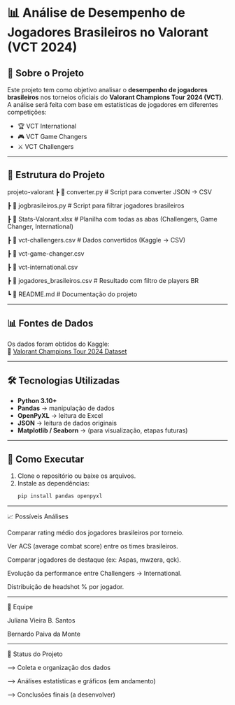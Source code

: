 # 📊 Análise de Desempenho de Jogadores Brasileiros no Valorant (VCT 2024)

## 📌 Sobre o Projeto
Este projeto tem como objetivo analisar o **desempenho de jogadores brasileiros** nos torneios oficiais do **Valorant Champions Tour 2024 (VCT)**.  
A análise será feita com base em estatísticas de jogadores em diferentes competições:

- 🏆 VCT International  
- 🎮 VCT Game Changers  
- ⚔️ VCT Challengers
---

## 📂 Estrutura do Projeto
projeto-valorant
┣ 📄 converter.py # Script para converter JSON → CSV

┣ 📄 jogbrasileiros.py # Script para filtrar jogadores brasileiros

┣ 📄 Stats-Valorant.xlsx # Planilha com todas as abas (Challengers, Game Changer, International)

┣ 📄 vct-challengers.csv # Dados convertidos (Kaggle → CSV)

┣ 📄 vct-game-changer.csv

┣ 📄 vct-international.csv

┣ 📄 jogadores_brasileiros.csv # Resultado com filtro de players BR

┗ 📄 README.md # Documentação do projeto

---

## 📊 Fontes de Dados
Os dados foram obtidos do Kaggle:  
🔗 [Valorant Champions Tour 2024 Dataset](https://www.kaggle.com/datasets/sauurabhkr/valorant-champions-tour-2024)

---

## 🛠️ Tecnologias Utilizadas
- **Python 3.10+**
- **Pandas** → manipulação de dados
- **OpenPyXL** → leitura de Excel
- **JSON** → leitura de dados originais
- **Matplotlib / Seaborn** → (para visualização, etapas futuras)

---

## 🚀 Como Executar
1. Clone o repositório ou baixe os arquivos.
2. Instale as dependências:
   ```bash
   pip install pandas openpyxl

---

📈 Possíveis Análises

Comparar rating médio dos jogadores brasileiros por torneio.

Ver ACS (average combat score) entre os times brasileiros.

Comparar jogadores de destaque (ex: Aspas, mwzera, qck).

Evolução da performance entre Challengers → International.

Distribuição de headshot % por jogador.

---

👥 Equipe

Juliana Vieira B. Santos

Bernardo Paiva da Monte

---

📌 Status do Projeto

--> Coleta e organização dos dados

--> Análises estatísticas e gráficos (em andamento)

-->️ Conclusões finais (a desenvolver)